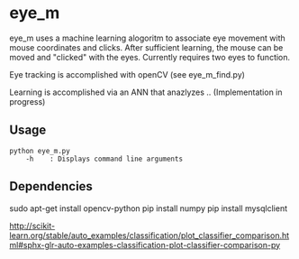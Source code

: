 # eye_m

eye_m uses a machine learning alogoritm to associate eye movement with mouse coordinates and clicks.
After sufficient learning, the mouse can be moved and "clicked" with the eyes.
Currently requires two eyes to function.

Eye tracking is accomplished with openCV (see eye_m_find.py)

Learning is accomplished via an ANN that anazlyzes ..
    (Implementation in progress)

## Usage

    python eye_m.py
        -h    : Displays command line arguments

## Dependencies

sudo apt-get install opencv-python
pip install numpy
pip install mysqlclient

http://scikit-learn.org/stable/auto_examples/classification/plot_classifier_comparison.html#sphx-glr-auto-examples-classification-plot-classifier-comparison-py
